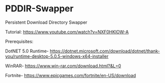 # PDDIR-Swapper
Persistent Download Directory Swapper 

Tutorial:
https://www.youtube.com/watch?v=NXF0HKlOW-A

Prerequisites:

DotNET 5.0 Runtime-
https://dotnet.microsoft.com/download/dotnet/thank-you/runtime-desktop-5.0.5-windows-x64-installer

WinRAR-
https://www.win-rar.com/download.html?&L=0

Fortnite-
https://www.epicgames.com/fortnite/en-US/download
